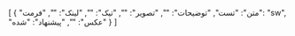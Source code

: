 [
  {
    "متن": "تست",
    "توضیحات": "",
    "تصویر": "",
    "تیک": "",
    "لینک": "",
    "فرمت": "sw",
    "عکس": "",
    "پیشنهاد": "شده"
  }
]